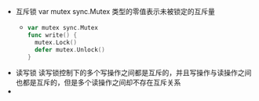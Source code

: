 - 互斥锁  var mutex sync.Mutex 类型的零值表示未被锁定的互斥量
	- ``` go
	  var mutex sync.Mutex
	  func write() {
	    mutex.Lock()
	    defer mutex.Unlock()
	  }
	  ```
- 读写锁 读写锁控制下的多个写操作之间都是互斥的，并且写操作与读操作之间也都是互斥的，但是多个读操作之间却不存在互斥关系
-